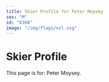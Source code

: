 ```yaml
---
title: Skier Profile for Peter Moysey
sex: "M"
id: "6368"
image: "/img/flags/nzl.svg" 
---
```


# Skier Profile

This page is for: Peter Moysey.
    